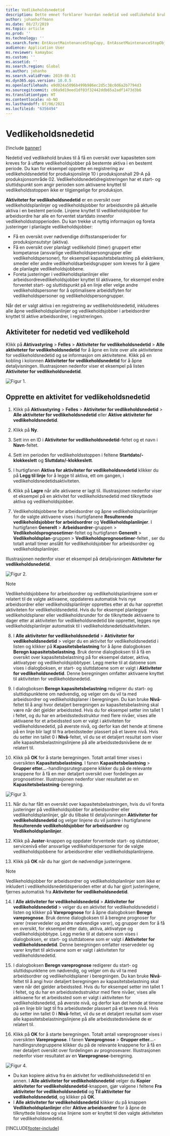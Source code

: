 ```yaml
---
title: Vedlikeholdsnedetid
description: Dette emnet forklarer hvordan nedetid ved vedlikehold brukes til å få en oversikt over kapasiteten som kreves for å utføre vedlikeholdsjobber på bestemte aktiva i en bestemt periode.
author: johanhoffmann
ms.date: 08/27/2019
ms.topic: article
ms.prod: ''
ms.technology: ''
ms.search.form: EntAssetMaintenanceStopCopy, EntAssetMaintenanceStopObject, EntAssetObjectProductionStop, EntAssetProductionStopType, EntAssetMaintenanceStop
audience: Application User
ms.reviewer: kamaybac
ms.custom: ''
ms.assetid: ''
ms.search.region: Global
ms.author: johanho
ms.search.validFrom: 2019-08-31
ms.dyn365.ops.version: 10.0.5
ms.openlocfilehash: e9d024a5096b499b986ec2d5c38c0d6a2b7794d3
ms.sourcegitcommit: c08a9d19eed1df03f32442ddb65a2adf1473d3b6
ms.translationtype: HT
ms.contentlocale: nb-NO
ms.lasthandoff: 07/06/2021
ms.locfileid: "6356494"
---
```

# <a name="maintenance-downtime-activities"></a>Vedlikeholdsnedetid

[!include [banner](../../includes/banner.md)]

Nedetid ved vedlikehold brukes til å få en oversikt over kapasiteten som kreves for å utføre vedlikeholdsjobber på bestemte aktiva i en bestemt periode. Du kan for eksempel opprette en registrering av vedlikeholdsnedetid for produksjonslinje 10 i produksjonshall 29-A på produksjonsområde 02. Vedlikeholdsnedetidregistreringen har et start- og sluttidspunkt som angir perioden som aktivaene knyttet til vedlikeholdsstoppen ikke er tilgjengelige for produksjon.

**Aktiviteter for vedlikeholdsnedetid** er en oversikt over vedlikeholdsplanlinjer og vedlikeholdsjobber for arbeidsordre på aktuelle aktiva i en bestemt periode. Linjene knyttet til vedlikeholdsjobber for arbeidsordre har alle en forventet startdato innenfor vedlikeholdsstopperioden. Du kan trekke ut nyttig informasjon og foreta justeringer i planlagte vedlikeholdsjobber:

- Få en oversikt over nødvendige driftsstansperioder for produksjonsutstyr (aktiva).  
- Få en oversikt over planlagt vedlikehold (timer) gruppert etter kompetanse (ansvarlige vedlikeholdspersongrupper eller vedlikeholdspersoner), for eksempel kapasitetsbelastning på elektrikere, smeder eller andre vedlikeholdsarbeidsgrupper som kreves for å gjøre de planlagte vedlikeholdsjobbene.  
- Foreta justeringer i vedlikeholdsplanlinjer eller arbeidsordrevedlikeholdsjobber knyttet til aktivaene, for eksempel endre forventet start- og sluttidspunkt på en linje eller velge andre vedlikeholdspersoner for å optimalisere arbeidsflyten for vedlikeholdspersoner og vedlikeholdspersongrupper.

Når det er valgt aktiva i en registrering av vedlikeholdsnedetid, inkluderes alle åpne vedlikeholdsplanlinjer og vedlikeholdsjobber i arbeidsordrer knyttet til aktive arbeidsordrer, i registreringen.

## <a name="maintenance-downtime-activities"></a>Aktiviteter for nedetid ved vedlikehold

Klikk på **Aktivastyring** > **Felles** > **Aktiviteter for vedlikeholdsnedetid** > **Alle aktiviteter for vedlikeholdsnedetid** for å åpne en liste over alle aktivitetene for vedlikeholdsnedetid og se informasjon om aktivitetene. Klikk på en kobling i kolonnen **Aktiviteter for vedlikeholdsnedetid** for å åpne detaljvisningen. Illustrasjonen nedenfor viser et eksempel på listen **Aktiviteter for vedlikeholdsnedetid**.

![Figur 1.](media/19-preventive-maintenance.png)


## <a name="create-a-maintenance-downtime-activity"></a>Opprette en aktivitet for vedlikeholdsnedetid

1. Klikk på **Aktivastyring** > **Felles** > **Aktiviteter for vedlikeholdsnedetid** > **Alle aktiviteter for vedlikeholdsnedetid** eller **Aktive aktiviteter for vedlikeholdsnedetid**.

2. Klikk på **Ny**.

3. Sett inn en ID i **Aktiviteter for vedlikeholdsnedetid**-feltet og et navn i **Navn**-feltet.

4. Sett inn perioden for vedlikeholdsstoppen i feltene **Startdato/-klokkeslett** og **Sluttdato/-klokkeslett**.

5. I hurtigfanen **Aktiva for aktiviteter for vedlikeholdsnedetid** klikker du på **Legg til linje** for å legge til aktiva, ett om gangen, i vedlikeholdsnedetidsaktiviteten.

6. Klikk på **Lagre** når alle aktivaene er lagt til. Illustrasjonen nedenfor viser et eksempel på en aktivitet for vedlikeholdsnedetid med tilknyttede aktiva og vedlikeholdsjobber.

7. Vedlikeholdsjobbene for arbeidsordrer og åpne vedlikeholdsplanlinjer for de valgte aktivaene vises i hurtigfanene **Resulterende vedlikeholdsjobber for arbeidsordrer** og **Vedlikeholdsplanlinjer**. I hurtigfanen **Generelt** > **Arbeidsordrer**-gruppen > **Vedlikeholdsprognosetimer**-feltet og hurtigfanen **Generelt** > **Vedlikeholdsplan**-gruppen > **Vedlikeholdsprognosetimer**-feltet , ser du totalt antall timer anslått for vedlikeholdsjobber for arbeidsordrer og vedlikeholdsplanlinjer.

Illustrasjonen nedenfor viser et eksempel på detaljvisningen **Aktiviteter for vedlikeholdsnedetid**.

![Figur 2.](media/20-preventive-maintenance.png)

>[!NOTE]
>Vedlikeholdsjobbene for arbeidsordrer og vedlikeholdsplanlinjene som er relatert til de valgte aktivaene, oppdateres automatisk hvis nye arbeidsordrer eller vedlikeholdsplanlinjer opprettes etter at du har opprettet aktiviteten for vedlikeholdsnedetid. Hvis du for eksempel planlegger vedlikeholdsplaner eller vedlikeholdsrunder for de tilknyttede aktivaene to dager etter at aktiviteten for vedlikeholdsnedetid ble opprettet, legges nye vedlikeholdsplanlinjer automatisk til i vedlikeholdsnedetidsaktiviteten.

8. I **Alle aktiviteter for vedlikeholdsnedetid** > **Aktiviteter for vedlikeholdsnedetid** > velger du en aktivitet for vedlikeholdsnedetid i listen og klikker på **Kapasitetsbelastning** for å åpne dialogboksen **Beregn kapasitetsbelastning**. Bruk denne dialogboksen til å få en oversikt over kapasitetsbelastning på for eksempel datoer, aktiva, aktivatyper og vedlikeholdsjobbtyper. Legg merke til at datoene som vises i dialogboksen, er start- og sluttdatoene som er valgt i **Aktiviteter for vedlikeholdsnedetid**. Denne beregningen omfatter aktivaene knyttet til aktiviteten for vedlikeholdsnedetid.

9. I dialogboksen **Beregn kapasitetsbelastning** redigerer du start- og sluttidspunktene om nødvendig, og velger om du vil ta med arbeidsordrer og vedlikeholdsplaner i beregningen. Du kan bruke **Nivå**-feltet til å angi hvor detaljert beregningen av kapasitetsbelastning skal være når det gjelder arbeidssted. Hvis du for eksempel setter inn tallet 1 i feltet, og du har en arbeidsstedsstruktur med flere nivåer, vises alle aktivaene for et arbeidssted som er valgt i aktiviteten for vedlikeholdsnedetid, på øverste nivå, og derfor kan det hende at timene på en linje blir lagt til fra arbeidssteder plassert på et lavere nivå. Hvis du setter inn tallet 0 i **Nivå**-feltet, vil du se et detaljert resultat som viser alle kapasitetsbelastningslinjene på alle arbeidsstedsnivåene de er relatert til.

10. Klikk på **OK** for å starte beregningen. Totalt antall timer vises i oversikten **Kapasitetsbelastning**. I fanen **Kapasitetsbelastning** > **Grupper etter...**-handlingsrutegruppene klikker du på de relevante knappene for å få en mer detaljert oversikt over fordelingen av prognosetimer. Illustrasjonen nedenfor viser resultatet av en **Kapasitetsbelastning**-beregning.

![Figur 3.](media/21-preventive-maintenance.png)

11. Når du har fått en oversikt over kapasitetsbelastningen, hvis du vil foreta justeringer på vedlikeholdsjobber for arbeidsordrer eller vedlikeholdsplanlinjer, går du tilbake til detaljvisningen **Aktiviteter for vedlikeholdsnedetid** og velger linjene du vil justere i hurtigfanene **Resulterende vedlikeholdsjobber for arbeidsordrer** og **Vedlikeholdsplanlinjer**.

12. Klikk på **Juster**-knappen og oppdater forventede start- og sluttdatoer, servicenivå eller ansvarlige vedlikeholdspersoner for de valgte vedlikeholdsjobbene for arbeidsordrer eller vedlikeholdsplanlinjene.

13. Klikk på **OK** når du har gjort de nødvendige justeringene. 

>[!NOTE]
>Vedlikeholdsjobber for arbeidsordrer og vedlikeholdsplanlinjer som ikke er inkludert i vedlikeholdsnedetidsperioden etter at du har gjort justeringene, fjernes automatisk fra **Aktiviteter for vedlikeholdsnedetid**.

14. I **Alle aktiviteter for vedlikeholdsnedetid** > **Aktiviteter for vedlikeholdsnedetid** > velger du en aktivitet for vedlikeholdsnedetid i listen og klikker på **Vareprognose** for å åpne dialogboksen **Beregn vareprognose**. Bruk denne dialogboksen til å beregne prognoser for varer (reservedeler og andre nødvendige varer), og grupper dem for å få en oversikt, for eksempel etter dato, aktiva, aktivatype og vedlikeholdsjobbtype. Legg merke til at datoene som vises i dialogboksen, er start- og sluttdatoene som er valgt i **Aktiviteter for vedlikeholdsnedetid**. Denne beregningen omfatter reservedeler og varer knyttet til aktivaene som er valgt i aktiviteten for vedlikeholdsnedetid.

15. I dialogboksen **Beregn vareprognose** redigerer du start- og sluttidspunktene om nødvendig, og velger om du vil ta med arbeidsordrer og vedlikeholdsplaner i beregningen. Du kan bruke **Nivå**-feltet til å angi hvor detaljert beregningen av kapasitetsbelastning skal være når det gjelder arbeidssted. Hvis du for eksempel setter inn tallet 1 i feltet, og du har en arbeidsstedsstruktur med flere nivåer, vises alle aktivaene for et arbeidssted som er valgt i aktiviteten for vedlikeholdsnedetid, på øverste nivå, og derfor kan det hende at timene på en linje blir lagt til fra arbeidssteder plassert på et lavere nivå. Hvis du setter inn tallet 0 i **Nivå**-feltet, vil du se et detaljert resultat som viser alle kapasitetsbelastningslinjene på alle arbeidsstedsnivåene de er relatert til.

16. Klikk på **OK** for å starte beregningen. Totalt antall vareprognoser vises i oversikten **Vareprognose**. I fanen **Vareprognose** > **Grupper etter...**-handlingsrutegruppene klikker du på de relevante knappene for å få en mer detaljert oversikt over fordelingen av prognosevarer. Illustrasjonen nedenfor viser resultatet av en **Vareprognose**-beregning.

![Figur 4.](media/22-preventive-maintenance.png)

- Du kan kopiere aktiva fra én aktivitet for vedlikeholdsnedetid til en annen. I **Alle aktiviteter for vedlikeholdsnedetid** velger du **Kopier aktiviteter for vedlikeholdsnedetid**-knappen, gjør valgene i feltene **Fra aktiviteter for vedlikeholdsnedetid** og **Til aktiviteter for vedlikeholdsnedetid**, og klikker på **OK**.
- I **Alle aktiviteter for vedlikeholdsnedetid** klikker du på knappen **Vedlikeholdsplanlinjer** eller **Aktive arbeidsordrer** for å åpne de tilknyttede listene og vise linjene som er knyttet til den valgte aktiviteten for vedlikeholdsnedetid.



[!INCLUDE[footer-include](../../../includes/footer-banner.md)]